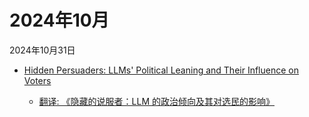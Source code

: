 # 2024年10月

2024年10月31日

- [Hidden Persuaders: LLMs' Political Leaning and Their Influence on Voters](2024年10月31日/Hidden_Persuaders_LLMs'_Political_Leaning_and_Their_Influence_on_Voters.md)

    - [翻译: 《隐藏的说服者：LLM 的政治倾向及其对选民的影响》](2024年10月31日/Hidden_Persuaders_LLMs'_Political_Leaning_and_Their_Influence_on_Voters.md)